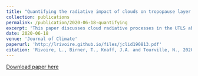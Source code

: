 ```yaml
---
title: "Quantifying the radiative impact of clouds on tropopause layer cooling in tropical cyclones"
collection: publications
permalink: /publication/2020-06-18-quantifying
excerpt: 'This paper discusses cloud radiative processes in the UTLS above tropical cyclones'
date: 2020-06-18
venue: 'Journal of Climate'
paperurl: 'http://lrivoire.github.io/files/jclid190813.pdf'
citation: 'Rivoire, L., Birner, T., Knaff, J.A. and Tourville, N., 2020. Quantifying the radiative impact of clouds on tropopause layer cooling in tropical cyclones. Journal of Climate, (2020).'
---
```



[Download paper here](https://journals.ametsoc.org/jcli/article/33/15/6361/345316/Quantifying-the-Radiative-Impact-of-Clouds-on)
